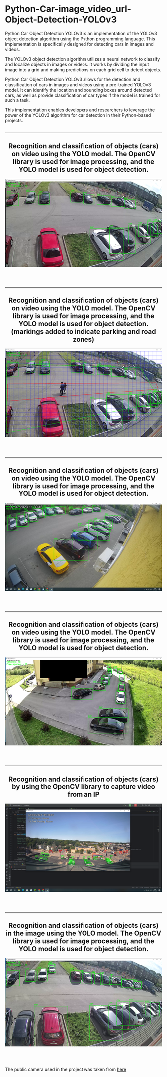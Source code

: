 # Python-Car-image_video_url-Object-Detection-YOLOv3
<p>Python Car Object Detection YOLOv3 is an implementation of the YOLOv3 object detection algorithm using the Python programming language. This implementation is specifically designed for detecting cars in images and videos.

The YOLOv3 object detection algorithm utilizes a neural network to classify and localize objects in images or videos. It works by dividing the input image into a grid and making predictions on each grid cell to detect objects.

Python Car Object Detection YOLOv3 allows for the detection and classification of cars in images and videos using a pre-trained YOLOv3 model. It can identify the location and bounding boxes around detected cars, as well as provide classification of car types if the model is trained for such a task.

This implementation enables developers and researchers to leverage the power of the YOLOv3 algorithm for car detection in their Python-based projects.<br/><br/>



<hr>
<h2 align="center">Recognition and classification of objects (cars) on video using the YOLO model. The OpenCV library is used for image processing, and the YOLO model is used for object detection.</h2>
<p align="center"><img src="https://github.com/evgenyk-nn/Python-Car-image_video_url-Object-Detection-YOLOv3/blob/master/screenshots/screenshot1.png" alt="App Screenshot"></p>
<br/><br/>


<hr>
<h2 align="center">Recognition and classification of objects (cars) on video using the YOLO model. The OpenCV library is used for image processing, and the YOLO model is used for object detection. (markings added to indicate parking and road zones)</h2>
<p align="center"><img src="https://github.com/evgenyk-nn/Python-Car-image_video_url-Object-Detection-YOLOv3/blob/master/screenshots/screenshot2.png" alt="App Screenshot"></p>
<br/><br/>


<hr>
<h2 align="center">Recognition and classification of objects (cars) on video using the YOLO model. The OpenCV library is used for image processing, and the YOLO model is used for object detection.</h2>
<p align="center"><img src="https://github.com/evgenyk-nn/Python-Car-image_video_url-Object-Detection-YOLOv3/blob/master/screenshots/screenshot3.png" alt="App Screenshot"></p>
<br/><br/>


<hr>
<h2 align="center">Recognition and classification of objects (cars) on video using the YOLO model. The OpenCV library is used for image processing, and the YOLO model is used for object detection.</h2>
<p align="center"><img src="https://github.com/evgenyk-nn/Python-Car-image_video_url-Object-Detection-YOLOv3/blob/master/screenshots/screenshot4.png" alt="App Screenshot"></p>
<br/><br/>



<hr>
<h2 align="center">Recognition and classification of objects (cars) by using the OpenCV library to capture video from an IP</h2>
<p align="center"><img src="https://github.com/evgenyk-nn/Python-Car-image_video_url-Object-Detection-YOLOv3/blob/master/screenshots/screenshot5.png" alt="App Screenshot"></p>
<br/><br/>

<hr>
<h2 align="center">Recognition and classification of objects (cars) in the image using the YOLO model. The OpenCV library is used for image processing, and the YOLO model is used for object detection.</h2>
<p align="center"><img src="https://github.com/evgenyk-nn/Python-Car-image_video_url-Object-Detection-YOLOv3/blob/master/screenshots/screenshot6.png" alt="App Screenshot"></p>
<br/><br/>



The public camera used in the project was taken from [here](http://68.188.109.50/cgi-bin/camera)
